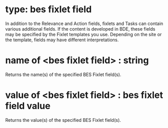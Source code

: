 # type: bes fixlet field

In addition to the Relevance and Action fields, fixlets and Tasks can contain various additional fields. If the content is developed in BDE, these fields may be specified by the Fixlet templates you use. Depending on the site or the template, fields may have different interpretations.

# name of &lt;bes fixlet field&gt; : string

Returns the name(s) of the specified BES Fixlet field(s).

# value of &lt;bes fixlet field&gt; : bes fixlet field value

Returns the value(s) of the specified BES Fixlet field(s).
